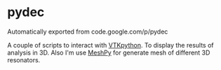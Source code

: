 # pydec
Automatically exported from code.google.com/p/pydec

A couple of scripts to interact with [VTKpython](https://github.com/Kitware/VTK). To display the results of analysis in 3D. 
Also I'm use [MeshPy](http://mathema.tician.de/software/meshpy/) for generate mesh of different 3D resonators.
